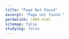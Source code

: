 ```yaml
---
title: "Page Not Found"
excerpt: "Page not found."
permalink: /404.html
sitemap: false
studying: false
---
```

